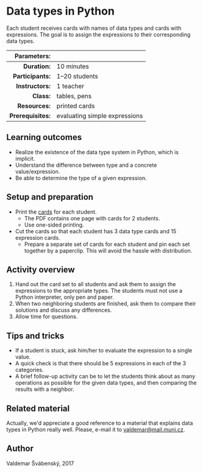 # Data types in Python

Each student receives cards with names of data types and cards with expressions. The goal is to assign the expressions to their corresponding data types.

| Parameters:        |               |
| -----------------: | :------------ |
| **Duration:**      | 10 minutes    |
| **Participants:**  | 1–20 students |
| **Instructors:**   | 1 teacher     |
| **Class:**         | tables, pens  |
| **Resources:**     | printed cards |
| **Prerequisites:** | evaluating simple expressions |

## Learning outcomes

* Realize the existence of the data type system in Python, which is implicit.
* Understand the difference between type and a concrete value/expression.
* Be able to determine the type of a given expression.

## Setup and preparation

* Print the [cards](data-types-cards.pdf) for each student.
	* The PDF contains one page with cards for 2 students.
	* Use one-sided printing.
* Cut the cards so that each student has 3 data type cards and 15 expression cards.
	* Prepare a separate set of cards for each student and pin each set together by a paperclip. This will avoid the hassle with distribution.

## Activity overview

1. Hand out the card set to all students and ask them to assign the expressions to the appropriate types. The students must not use a Python interpreter, only pen and paper.
2. When two neighboring students are finished, ask them to compare their solutions and discuss any differences.
3. Allow time for questions.

## Tips and tricks

* If a student is stuck, ask him/her to evaluate the expression to a single value.
* A quick check is that there should be 5 expressions in each of the 3 categories.
* A brief follow-up activity can be to let the students think about as many operations as possible for the given data types, and then comparing the results with a neighbor.

## Related material

Actually, we'd appreciate a good reference to a material that explains data types in Python really well. Please, e-mail it to valdemar@mail.muni.cz.

## Author

Valdemar Švábenský, 2017
